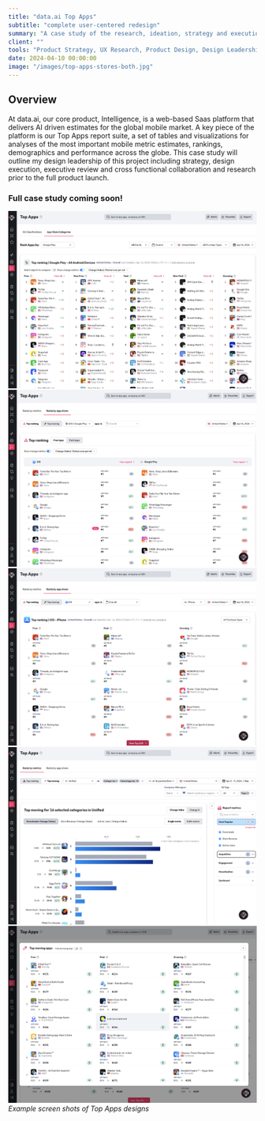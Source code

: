 ```yaml
---
title: "data.ai Top Apps"
subtitle: "complete user-centered redesign"
summary: "A case study of the research, ideation, strategy and execution of data.ai's Top Apps redesign"
client: ""
tools: "Product Strategy, UX Research, Product Design, Design Leadership"
date: 2024-04-10 00:00:00
image: "/images/top-apps-stores-both.jpg"
---
```


## Overview

At data.ai, our core product, Intelligence, is a web-based Saas platform that delivers AI driven estimates for the global mobile market. A key piece of the platform is our Top Apps report suite, a set of tables and visualizations for analyses of the most important mobile metric estimates, rankings, demographics and performance across the globe. This case study will outline my design leadership of this project including strategy, design execution, executive review and cross functional collaboration and research prior to the full product launch.

### Full case study coming soon!

<div class="gallery-box">
  <div class="gallery">
    <img src="/images/top-apps-old.jpg" loading="lazy">
    <img src="/images/top-apps-stores-both.jpg" loading="lazy">
    <img src="/images/top-apps-stores-iOS.jpg" loading="lazy">
    <img src="/images/top-apps-metrics-moving.jpg" loading="lazy">
    <img src="/images/top-apps-moving-modal.jpg" loading="lazy">
  </div>
  <em>Example screen shots of Top Apps designs </em>
</div>

<!-- ## Background



![](/images/delivery-channels-icons-sm.png)

## Key Product Challenges



## Strategy

### Addressing Priorities


### Product Differentiation



<div class="gallery-box">
  <div class="gallery">
    <img src="/images/API-sm.png" loading="lazy">
    <img src="/images/udp-sm.png" loading="lazy">
  </div>
  <em>Simplified product diagrams for API and Unified Data Push target="_blank">Freepik</a></em>
</div>

### Customer Trials and Understanding Complexity



## Execution

Execution involved a concerted effort across multiple fronts to implement the strategic initiatives effectively:

Collaborative Refinement of APIs:



Expansion of Data Availability:



Training and Enablement of Sales Teams:



Customer Trials and Feedback Incorporation:



Streamlining of Self-Service Tools:



Continuous Monitoring and Optimization:



## Results & Impact



## Conclusion

 -->

